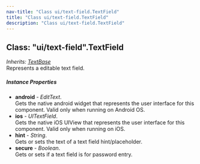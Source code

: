 ```yaml
---
nav-title: "Class ui/text-field.TextField"
title: "Class ui/text-field.TextField"
description: "Class ui/text-field.TextField"
---
```

## Class: "ui/text-field".TextField  
_Inherits:_ [_TextBase_](../../ui/text-base/TextBase.md)  
Represents a editable text field.

##### Instance Properties
 - **android** - _EditText_.    
  Gets the native android widget that represents the user interface for this component. Valid only when running on Android OS.
 - **ios** - _UITextField_.    
  Gets the native iOS UIView that represents the user interface for this component. Valid only when running on iOS.
 - **hint** - _String_.    
  Gets or sets the text of a text field hint/placeholder.
 - **secure** - _Boolean_.    
  Gets or sets if a text field is for password entry.